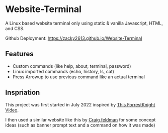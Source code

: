 # Website-Terminal

A Linux based website terminal only using static & vanilla Javascript, HTML, and CSS.

Github Deployment: https://zacky2613.github.io/Website-Terminal

## Features

- Custom commands (like help, about, terminal, password)
- Linux imported commands (echo, history, ls, cat)
- Press Arrowup to use previous command like an actual terminal

## Inspriation

This project was first started in July 2022 inspired by <a href="https://www.youtube.com/watch?v=KtYby2QN0kQ">This ForrestKnight Video</a>.

I then used a similar website like this by <a href="www.https://craigfeldman.com/">Craig feldman</a> for some concept ideas (such as banner prompt text and a command on how it was made)
